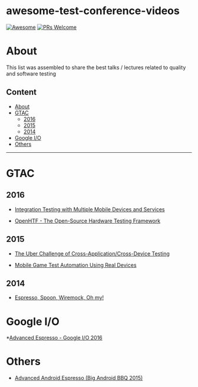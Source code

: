 # awesome-test-conference-videos

[![Awesome](https://cdn.rawgit.com/sindresorhus/awesome/d7305f38d29fed78fa85652e3a63e154dd8e8829/media/badge.svg)](https://github.com/sindresorhus/awesome)
[![PRs Welcome](https://img.shields.io/badge/PRs-welcome-brightgreen.svg)](http://makeapullrequest.com)


# About
This list was assembled to share the best talks / lectures related to quality and software testing


## Content
- [About](#about)
- [GTAC](#gtac)
    - [2016](#2016)
    - [2015](#2015)
    - [2014](#2014)
- [Google I/O](#google-io)
- [Others](#others)

***

# GTAC
## 2016
* [Integration Testing with Multiple Mobile Devices and Services](https://www.youtube.com/watch?v=8tjsxxSMkpA&t=164s)

* [OpenHTF - The Open-Source Hardware Testing Framework](https://www.youtube.com/watch?v=bC5YhAo1kHc)

## 2015
* [The Uber Challenge of Cross-Application/Cross-Device Testing](https://www.youtube.com/watch?v=p6gsssppeT0)

* [Mobile Game Test Automation Using Real Devices](https://www.youtube.com/watch?v=WFBfRk-GLRo)

## 2014
* [Espresso, Spoon, Wiremock, Oh my!](https://www.youtube.com/watch?v=-xQCNf_5NNM)

# Google I/O
*[Advanced Espresso - Google I/O 2016](https://www.youtube.com/watch?v=isihPOY2vS4)

# Others
* [Advanced Android Espresso (Big Android BBQ 2015)](https://www.youtube.com/watch?v=hfoAC9gdC74)


